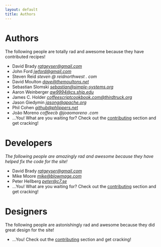 ```yaml
---
layout: default
title: Authors
---
```


# Authors

The following people are totally rad and awesome because they have contributed recipes!

* David Brady *ratgeyser@gmail.com*
* John Ford *jwford@gmail.com*
* Steven Reid *steven @ reidnorthwest . com*
* David Moulton *dave@themoultons.net*
* Sebastian Slomski *sebastian@simple-systems.org*
* Aaron Weinberger *aw9994@cs.ship.edu*
* James C. Holder *coffeescriptcookbook.com@thirdtruck.org*
* Jason Giedymin *jasong@apache.org*
* Phil Cohen *github@phlippers.net*
* João Moreno *coffeecb @joaomoreno .com*
* ...You! What are you waiting for? Check out the [contributing](/contributing) section and get cracking!

# Developers

*The following people are amazingly rad and awesome because they have helped fix the code for the site!*

* David Brady *ratgeyser@gmail.com*
* Mike Moore *mike@blowmage.com*
* Peter Hellberg *peter@c7.se*
* ...You! What are you waiting for? Check out the [contributing](/contributing) section and get cracking!

# Designers

The following people are astonishingly rad and awesome because they did great design for the site!

* ...You! Check out the [contributing](/contributing) section and get cracking!
